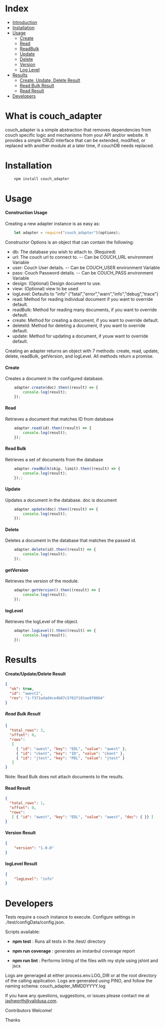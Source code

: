 # Index

  * [Introduction](#what-is-couch_adapter)
  * [Installation](#installation)
  * [Usage](#usage)
    * [Create](#create)
    * [Read](#read)
    * [ReadBulk](#read-bulk)        
    * [Update](#update)  
    * [Delete](#delete)      
    * [Version](#getversion)    
    * [Log Level](#loglevel)    
  * [Results](#results)
    * [Create, Update, Delete Result](#create/update/delete-result)
    * [Read Bulk Result](#read-bulk-result)
    * [Read Result](#read-result)
  * [Developers](#developers)

# What is couch_adapter

couch_adapter is a simple abstraction that removes dependencies from couch specific logic and mechanisms from your API and/or website.  It provides a simple CRUD interface
that can be extended, modified, or replaced with another module at a later time, if couchDB needs replaced.

# Installation

``` javascript
    npm install couch_adapter
```

# Usage
#### Construction Usage
Creating a new adapter instance is as easy as:
``` javascript
    let adapter = require("couch_adapter")(options);
```
Constructor Options is an object that can contain the following:
  * db:  The database you wish to attach to. (Required)
  * url: The couch url to connect to. -- Can be COUCH_URL environment Variable
  * user: Couch User details. -- Can be COUCH_USER environment Variable
  * pass: Couch Password details. -- Can be COUCH_PASS environment Variable
  * design: (Optional) Design document to use.
  * view: (Optional) view to be used
  * logLevel: Defaults to "info" ("fatal","error","warn","info","debug","trace")
  * read:  Method for reading individual document if you want to override default.
  * readBulk: Method for reading many documents, if you want to override default.
  * create: Method for creating a document, if you want to override default.
  * deleteId: Method for deleting a document, if you want to override default.
  * update: Method for updating a document, if youw want to override default.

Creating an adapter returns an object with 7 methods:  create, read, update, delete, readBulk, getVersion, and logLevel.
All methods return a promise.

#### Create
Creates a document in the configured database.
``` javascript
    adapter.create(doc).then((result) => {
        console.log(result);
    });
```
#### Read 
Retrieves a document that matches ID from database
``` javascript
    adapter.read(id).then((result) => {
        console.log(result);
    });
```
#### Read Bulk
Retrieves a set of documents from the database
``` javascript
    adapter.readBulk(skip, limit).then((result) => {
        console.log(result);
    });;
```
#### Update
Updates a document in the database. doc is document
``` javascript
    adapter.update(doc).then((result) => {
        console.log(result);
    });
```
#### Delete
Deletes a document in the database that matches the passed id.
``` javascript
    adapter.delete(id).then((result) => {
        console.log(result);
    });
```
#### getVersion
Retrieves the version of the module.
``` javascript
    adapter.getVersion().then((result) => {
        console.log(result);
    });
```
#### logLevel
Retrieves the logLevel of the object.
``` javascript
    adapter.logLevel().then((result) => {
        console.log(result);
    });
```
# Results

#### Create/Update/Delete Result
``` JSON
{ 
  "ok": true,
  "id": "awest2",
  "rev": "1-f371adad4ce4b07c5702f103ae9f0864" 
}
```

##### Read Bulk Result
``` JSON
{ 
  "total_rows": 3,
  "offset": 0,
  "rows": 
   [ 
     { "id": "awest", "key": "EDL", "value": "awest" },
     { "id": "ckent", "key": "ID", "value": "ckent" },
     { "id": "jtest", "key": "PDL", "value": "jtest" } 
   ] 
}
```
Note:  Read Bulk does not attach documents to the results.
#### Read Result
``` JSON
{ 
  "total_rows": 1,
  "offset": 0,
  "rows": 
   [ { "id": "awest", "key": "EDL", "value": "awest", "doc": { }} ] 
}
```
#### Version Result
``` JSON
{
    "version": "1.0.0"
}
```
#### logLevel Result
``` JSON
{
    "logLevel": "info"
}
```
# Developers
Tests require a couch instance to execute.  Configure settings in ./test/configData/config.json.

Scripts available:  

  * **npm test** :  Runs all tests in the /test/ directory

  * **npm run coverage** : generates an instanbul coverage report

  * **npm run lint** :  Performs linting of the files with my style using jshint and jscs


Logs are generaged at either process.env.LOG_DIR or at the root directory of the calling application.
Logs are generated using PINO, and follow the naming schema:  couch_adapter_MMDDYYYY.log

If you have any questions, suggestions, or issues please contact me at jashworth@validusa.com.

Contributors Welcome!

Thanks